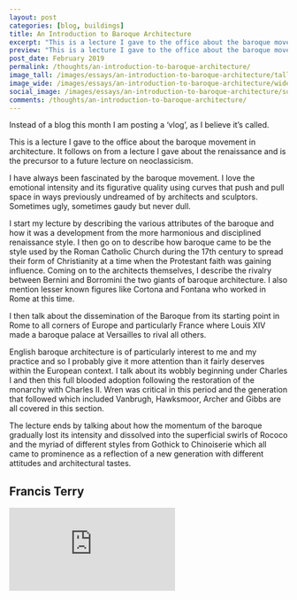 ```yaml
---
layout: post
categories: [blog, buildings]
title: An Introduction to Baroque Architecture
excerpt: "This is a lecture I gave to the office about the baroque movement in architecture. It follows on from a lecture I gave about the renaissance and is the precursor to a future lecture on neoclassicism."
preview: "This is a lecture I gave to the office about the baroque movement in architecture. It follows on from a lecture I gave about the renaissance and is the precursor to a future lecture on neoclassicism."
post_date: February 2019
permalink: /thoughts/an-introduction-to-baroque-architecture/
image_tall: /images/essays/an-introduction-to-baroque-architecture/tall-1.jpg
image_wide: /images/essays/an-introduction-to-baroque-architecture/wide-1.jpg
social_image: /images/essays/an-introduction-to-baroque-architecture/social-1.jpg
comments: /thoughts/an-introduction-to-baroque-architecture/
---
```


<p>
	Instead of a blog this month I am posting a ‘vlog’, as I believe it’s called.
</p><p>
	This is a lecture I gave to the office about the baroque movement in architecture. It follows on from a lecture I gave about the renaissance and is the precursor to a future lecture on neoclassicism.
</p><p>
	I have always been fascinated by the baroque movement. I love the emotional intensity and its figurative quality using curves that push and pull space in ways previously undreamed of by architects and sculptors. Sometimes ugly, sometimes gaudy but never dull. 
</p><p>
	I start my lecture by describing the various attributes of the baroque and how it was a development from the more harmonious and disciplined renaissance style. I then go on to describe how baroque came to be the style used by the Roman Catholic Church during the 17th century to spread their form of Christianity at a time when the Protestant faith was gaining influence. Coming on to the architects themselves, I describe the rivalry between Bernini and Borromini the two giants of baroque architecture. I also mention lesser known figures like Cortona and Fontana who worked in Rome at this time.
</p><p>
	I then talk about the dissemination of the Baroque from its starting point in Rome to all corners of Europe and particularly France where Louis XIV made a baroque palace at Versailles to rival all others.
</p><p>
	English baroque architecture is of particularly interest to me and my practice and so I probably give it more attention than it fairly deserves within the European context. I talk about its wobbly beginning under Charles I and then this full blooded adoption following the restoration of the monarchy with Charles II. Wren was critical in this period and the generation that followed which included Vanbrugh, Hawksmoor, Archer and Gibbs are all covered in this section.
</p><p>
	The lecture ends by talking about how the momentum of the baroque gradually lost its intensity and dissolved into the superficial swirls of Rococo and the myriad of different styles from Gothick to Chinoiserie which all came to prominence as a reflection of a new generation with different attitudes and architectural tastes.
</p>

<h2>
	Francis Terry
</h2>

<div class="videoWrapper">
	<iframe src="https://www.youtube.com/embed/DLuUuJahflE" frameborder="0" allow="autoplay; encrypted-media" allowfullscreen></iframe>
</div>